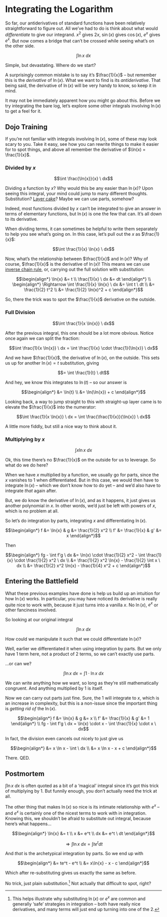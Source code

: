 # Integrating the Logarithm
<!-- #SQUARK live!
| dest = guides/integrals/antiderivatives/ln
| capt = (It’s not actually that difficult.)
| index = guides / integrals / antiderivatives
| date = 2025 February 11
-->

So far, our antiderivatives of standard functions have been relatively straightforward to figure out. All we’ve had to do is think about what would *differentiate* to give our integrand. $x^2$ gives $2x$, $\sin(x)$ gives $\cos(x)$, $e^x$ gives $e^x$. But now comes a bridge that can’t be crossed while seeing what’s on the other side.

```math
\int \ln{x} \ dx
```

Simple, but devastating. Where do we start?

A surprisingly common mistake is to say it’s $\frac{1}{x}$ – but remember this is the *derivative* of $\ln(x)$. What we want to find is its *antiderivative*. That being said, the derivative of $\ln(x)$ will be very handy to know, so keep it in mind.

It may not be immediately apparent how you might go about this. Before we try integrating the bare log, let’s explore some other integrals involving $\ln(x)$ to get a feel for it.


## Dojo Training

If you’re not familiar with integrals involving $\ln(x)$, some of these may look scary to you. Take it easy, see how you can rewrite things to make it easier for to spot things, and above all remember the derivative of $\ln(x) = \frac{1}{x}$.

### Divided by $x$
```math
\int \frac{\ln{x}}{x} \ dx
```

Dividing a function by $x$? Why would this be any easier than $\ln(x)$? Upon seeing this integral, your mind could jump to many different thoughts. Substitution? [Layer cake](../methods/layer-cake.md)? Maybe we can use parts, somehow?

Indeed, most functions divided by $x$ can’t be integrated to give an answer in terms of elementary functions, but $\ln(x)$ is one the few that can. It’s all down to its derivative.

When dividing terms, it can sometimes be helpful to write them separately to help you see what’s going on. In this case, let’s pull out the $x$ as $\frac{1}{x}$:

```math
\int \frac{1}{x} \ln{x} \ dx
```

Now, what’s the relationship between $\frac{1}{x}$ and $\ln(x)$? Why of course, $\frac{1}{x}$ is the derivative of $\ln(x)$! This means we can use [inverse chain rule](../methods/inverse-chain.md), or, carrying out the full solution with substitution:

```math
\begin{align*}
  \ln{x} &= t
  \\ \frac{1}{x} \ dx &= dt
\end{align*}
\\
\begin{align*}
  \Rightarrow \int \frac{1}{x} \ln{x} \ dx &= \int t \ dt
  \\ &= \frac{1}{2} t^2
  \\ &= \frac{1}{2} \ln(x)^2 + c
\end{align*}
```

So, there the trick was to spot the $\frac{1}{x}$ derivative on the outside.

### Full Division
```math
\int \frac{1}{x \ln{x}} \ dx
```

After the previous integral, this one should be a lot more obvious. Notice once again we can split the fraction:

```math
\int \frac{1}{x \ln{x}} \ dx = \int \frac{1}{x} \cdot \frac{1}{\ln{x}} \ dx
```

And we have $\frac{1}{x}$, the derivative of $\ln(x)$, on the outside. This sets us up for another $\ln(x) = t$ substitution, giving

```math
= \int \frac{1}{t} \ dt
```

And hey, we know this integrates to $\ln(t)$ – so our answer is

```math
\begin{align*}
  &= \ln{t}
  \\ &= \ln(\ln{x}) + c
\end{align*}
```

Looking back, a way to jump straight to this with straight-up layer came is to elevate the $\frac{1}{x}$ into the numerator:

```math
\int \frac{1}{x \ln{x}} \ dx = \int \frac{\frac{1}{x}}{\ln{x}} \ dx
```

A little more fiddly, but still a nice way to think about it.

### Multiplying by $x$
```math
\int x \ln{x} \ dx
```

Ok, this time there’s no $\frac{1}{x}$ on the outside for us to leverage. So what do we do here?

When we have $x$ multiplied by a function, we usually go for parts, since the $x$ vanishes to $1$ when differentiated. But in this case, we would then have to integrate $\ln(x)$ – which we don’t know how to do yet – and we’d also have to integrate *that* again after.

But, we do know the derivative of $\ln(x)$, and as it happens, it just gives us another polynomial in $x$. In other words, we’d just be left with powers of $x$, which is no problem at all.

So let’s do integration by parts, integrating $x$ and differentiating $\ln(x)$.

```math
\begin{align*}
  f &= \ln{x}  &  g &= \frac{1}{2} x^2
  \\ f' &= \frac{1}{x}  &  g' &= x
\end{align*}
```

Then

```math
\begin{align*}
  fg - \int f'g \ dx
    &= \ln(x) \cdot \frac{1}{2} x^2 - \int \frac{1}{x} \cdot \frac{1}{2} x^2 \ dx
  \\ &= \frac{1}{2} x^2 \ln{x} - \frac{1}{2} \int x \ dx
  \\ &= \frac{1}{2} x^2 \ln{x} - \frac{1}{4} x^2 + c
\end{align*}
```


## Entering the Battlefield

What these previous examples have done is help us build up an intuition for how $\ln(x)$ works. In particular, you may have noticed its derivative is really quite nice to work with, because it just turns into a vanilla $x$. No $\ln(x)$, $e^x$ or other fanciness involved.

So looking at our original integral

```math
\int \ln{x} \ dx
```

How could we manipulate it such that we could differentiate $\ln(x)$?

Well, earlier we differentiated it when using integration by parts. But we only have 1 term here, not a product of 2 terms, so we can’t exactly use parts.

...or can we?

```math
\int \ln{x} \ dx = \int 1 \cdot \ln{x} \ dx
```

We can write anything how we want, so long as they’re still mathematically congruent. And anything multiplied by $1$ is itself.

Now we can carry out parts just fine. Sure, the $1$ will integrate to $x$, which is an increase in complexity, but this is a non-issue since the important thing is *getting rid of* the $\ln(x)$.

```math
\begin{align*}
  f &= \ln{x}  &  g &= x
  \\ f' &= \frac{1}{x}  &  g' &= 1
\end{align*}
\\
  fg - \int f'g \ dx = \ln(x) \cdot x - \int \frac{1}{x} \cdot x \ dx
```

In fact, the division even cancels out nicely to just give us

```math
\begin{align*}
  &= x \ln x - \int \ dx
  \\ &= x \ln x - x + c
\end{align*}
```

There. QED.



## Postmortem

$\int \ln{x} \ dx$ is often quoted as a bit of a ‘magical’ integral since it’s got this trick of multiplying by $1$. But funnily enough, you don’t actually need the trick at all.

The other thing that makes $\ln(x)$ so nice is its intimate relationship with $e^x$ – and $e^x$ is certainly one of the nicest terms to work with in integration. Knowing this, we shouldn’t be afraid to substitute out integral, because here’s what happens...

```math
\begin{align*}
  \ln{x} &= t
  \\ x &= e^t
  \\ dx &= e^t \ dt
\end{align*}
```

```math
\Rightarrow \int \ln{x} \ dx = \int te^t dt
```

And *that* is the archetypical integration by parts. So we end up with

```math
\begin{align*}
  &= te^t - e^t
  \\ &= x\ln{x} - x - c
\end{align*}
```

Which after re-substituting gives us exactly the same as before.

No trick, just plain substitution.[^ln-exp] Not actually that difficult to spot, right?

[^ln-exp]: This helps illustrate why substituting $\ln(x)$ or $e^x$ are common and generally ‘safe’ strategies in integration – both have really nice derivatives, and many terms will just end up turning into one of the 2.
